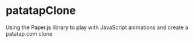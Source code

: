 # patatapClone
Using the Paper.js library to play with JavaScript animations and create a patatap.com clone

